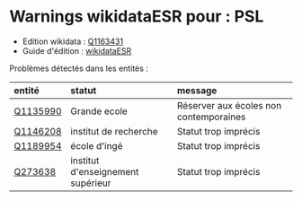 Warnings wikidataESR pour : PSL
================

- Edition wikidata : [Q1163431](https://www.wikidata.org/wiki/Q1163431)
- Guide d'édition : [wikidataESR](https://github.com/cpesr/wikidataESR/)



Problèmes détectés dans les entités :

|entité                                             |statut                            |message                                |
|:--------------------------------------------------|:---------------------------------|:--------------------------------------|
|[Q1135990](https://www.wikidata.org/wiki/Q1135990) |Grande ecole                      |Réserver aux écoles non contemporaines |
|[Q1146208](https://www.wikidata.org/wiki/Q1146208) |institut de recherche             |Statut trop imprécis                   |
|[Q1189954](https://www.wikidata.org/wiki/Q1189954) |école d'ingé                      |Statut trop imprécis                   |
|[Q273638](https://www.wikidata.org/wiki/Q273638)   |institut d'enseignement supérieur |Statut trop imprécis                   |
